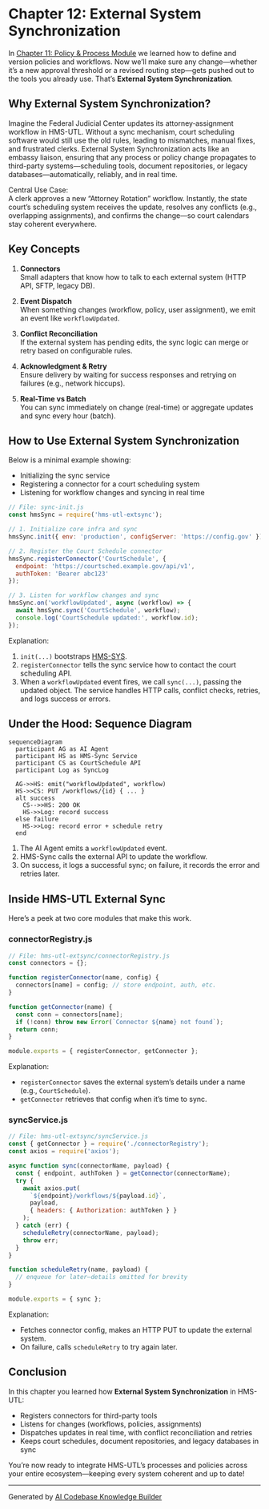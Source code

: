 # Chapter 12: External System Synchronization

In [Chapter 11: Policy & Process Module](11_policy___process_module_.md) we learned how to define and version policies and workflows. Now we’ll make sure any change—whether it’s a new approval threshold or a revised routing step—gets pushed out to the tools you already use. That’s **External System Synchronization**.

## Why External System Synchronization?

Imagine the Federal Judicial Center updates its attorney‐assignment workflow in HMS-UTL. Without a sync mechanism, court scheduling software would still use the old rules, leading to mismatches, manual fixes, and frustrated clerks. External System Synchronization acts like an embassy liaison, ensuring that any process or policy change propagates to third-party systems—scheduling tools, document repositories, or legacy databases—automatically, reliably, and in real time.

Central Use Case:  
A clerk approves a new “Attorney Rotation” workflow. Instantly, the state court’s scheduling system receives the update, resolves any conflicts (e.g., overlapping assignments), and confirms the change—so court calendars stay coherent everywhere.

## Key Concepts

1. **Connectors**  
   Small adapters that know how to talk to each external system (HTTP API, SFTP, legacy DB).

2. **Event Dispatch**  
   When something changes (workflow, policy, user assignment), we emit an event like `workflowUpdated`.

3. **Conflict Reconciliation**  
   If the external system has pending edits, the sync logic can merge or retry based on configurable rules.

4. **Acknowledgment & Retry**  
   Ensure delivery by waiting for success responses and retrying on failures (e.g., network hiccups).

5. **Real-Time vs Batch**  
   You can sync immediately on change (real-time) or aggregate updates and sync every hour (batch).

## How to Use External System Synchronization

Below is a minimal example showing:

- Initializing the sync service  
- Registering a connector for a court scheduling system  
- Listening for workflow changes and syncing in real time

```javascript
// File: sync-init.js
const hmsSync = require('hms-utl-extsync');

// 1. Initialize core infra and sync
hmsSync.init({ env: 'production', configServer: 'https://config.gov' });

// 2. Register the Court Schedule connector
hmsSync.registerConnector('CourtSchedule', {
  endpoint: 'https://courtsched.example.gov/api/v1',
  authToken: 'Bearer abc123'
});

// 3. Listen for workflow changes and sync
hmsSync.on('workflowUpdated', async (workflow) => {
  await hmsSync.sync('CourtSchedule', workflow);
  console.log('CourtSchedule updated:', workflow.id);
});
```

Explanation:  
1. `init(...)` bootstraps [HMS-SYS](01_core_infrastructure__hms_sys__.md).  
2. `registerConnector` tells the sync service how to contact the court scheduling API.  
3. When a `workflowUpdated` event fires, we call `sync(...)`, passing the updated object. The service handles HTTP calls, conflict checks, retries, and logs success or errors.

## Under the Hood: Sequence Diagram

```mermaid
sequenceDiagram
  participant AG as AI Agent
  participant HS as HMS-Sync Service
  participant CS as CourtSchedule API
  participant Log as SyncLog

  AG->>HS: emit("workflowUpdated", workflow)
  HS->>CS: PUT /workflows/{id} { ... }
  alt success
    CS-->>HS: 200 OK
    HS->>Log: record success
  else failure
    HS->>Log: record error + schedule retry
  end
```

1. The AI Agent emits a `workflowUpdated` event.  
2. HMS-Sync calls the external API to update the workflow.  
3. On success, it logs a successful sync; on failure, it records the error and retries later.

## Inside HMS-UTL External Sync

Here’s a peek at two core modules that make this work.

### connectorRegistry.js

```javascript
// File: hms-utl-extsync/connectorRegistry.js
const connectors = {};

function registerConnector(name, config) {
  connectors[name] = config; // store endpoint, auth, etc.
}

function getConnector(name) {
  const conn = connectors[name];
  if (!conn) throw new Error(`Connector ${name} not found`);
  return conn;
}

module.exports = { registerConnector, getConnector };
```

Explanation:  
- `registerConnector` saves the external system’s details under a name (e.g., `CourtSchedule`).  
- `getConnector` retrieves that config when it’s time to sync.

### syncService.js

```javascript
// File: hms-utl-extsync/syncService.js
const { getConnector } = require('./connectorRegistry');
const axios = require('axios');

async function sync(connectorName, payload) {
  const { endpoint, authToken } = getConnector(connectorName);
  try {
    await axios.put(
      `${endpoint}/workflows/${payload.id}`,
      payload,
      { headers: { Authorization: authToken } }
    );
  } catch (err) {
    scheduleRetry(connectorName, payload);
    throw err;
  }
}

function scheduleRetry(name, payload) {
  // enqueue for later—details omitted for brevity
}

module.exports = { sync };
```

Explanation:  
- Fetches connector config, makes an HTTP PUT to update the external system.  
- On failure, calls `scheduleRetry` to try again later.

## Conclusion

In this chapter you learned how **External System Synchronization** in HMS-UTL:

- Registers connectors for third-party tools  
- Listens for changes (workflows, policies, assignments)  
- Dispatches updates in real time, with conflict reconciliation and retries  
- Keeps court schedules, document repositories, and legacy databases in sync  

You’re now ready to integrate HMS-UTL’s processes and policies across your entire ecosystem—keeping every system coherent and up to date!

---

Generated by [AI Codebase Knowledge Builder](https://github.com/The-Pocket/Tutorial-Codebase-Knowledge)